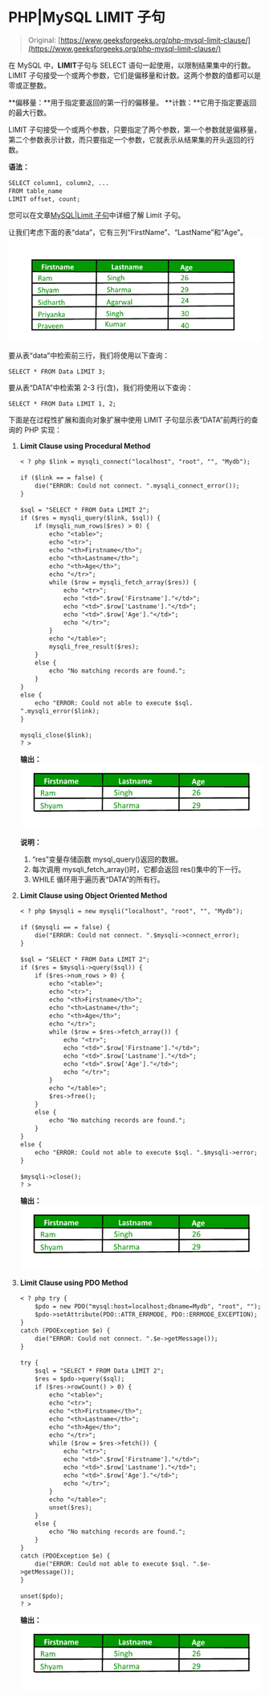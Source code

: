 # PHP|MySQL LIMIT 子句

> Original: [https://www.geeksforgeeks.org/php-mysql-limit-clause/](https://www.geeksforgeeks.org/php-mysql-limit-clause/)

在 MySQL 中，**LIMIT**子句与 SELECT 语句一起使用，以限制结果集中的行数。 LIMIT 子句接受一个或两个参数，它们是偏移量和计数。这两个参数的值都可以是零或正整数。

**偏移量：**用于指定要返回的第一行的偏移量。
**计数：**它用于指定要返回的最大行数。

LIMIT 子句接受一个或两个参数，只要指定了两个参数，第一个参数就是偏移量，第二个参数表示计数，而只要指定一个参数，它就表示从结果集的开头返回的行数。

**语法：**

```
SELECT column1, column2, ...
FROM table_name
LIMIT offset, count;

```

您可以在文章[MySQL|Limit 子句](https://www.geeksforgeeks.org/sql-limit-clause/)中详细了解 Limit 子句。

让我们考虑下面的表“data”，它有三列“FirstName”、“LastName”和“Age”。
![](img/8ab5e225e879e263033641522ce31157.png)

要从表“data”中检索前三行，我们将使用以下查询：

```
SELECT * FROM Data LIMIT 3;

```

要从表“DATA”中检索第 2-3 行(含)，我们将使用以下查询：

```
SELECT * FROM Data LIMIT 1, 2;

```

下面是在过程性扩展和面向对象扩展中使用 LIMIT 子句显示表“DATA”前两行的查询的 PHP 实现：

1.  **Limit Clause using Procedural Method**

    ```
    < ? php $link = mysqli_connect("localhost", "root", "", "Mydb");

    if ($link == = false) {
        die("ERROR: Could not connect. ".mysqli_connect_error());
    }

    $sql = "SELECT * FROM Data LIMIT 2";
    if ($res = mysqli_query($link, $sql)) {
        if (mysqli_num_rows($res) > 0) {
            echo "<table>";
            echo "<tr>";
            echo "<th>Firstname</th>";
            echo "<th>Lastname</th>";
            echo "<th>Age</th>";
            echo "</tr>";
            while ($row = mysqli_fetch_array($res)) {
                echo "<tr>";
                echo "<td>".$row['Firstname']."</td>";
                echo "<td>".$row['Lastname']."</td>";
                echo "<td>".$row['Age']."</td>";
                echo "</tr>";
            }
            echo "</table>";
            mysqli_free_result($res);
        }
        else {
            echo "No matching records are found.";
        }
    }
    else {
        echo "ERROR: Could not able to execute $sql. ".mysqli_error($link);
    }

    mysqli_close($link);
    ? >
    ```

    **输出：**
    ![](img/c2c4d9815b8a34b2503dbe92e99db31e.png)

    **说明：**

    1.  “res”变量存储函数 mysql_query()返回的数据。
    2.  每次调用 mysqli_fetch_array()时，它都会返回 res()集中的下一行。
    3.  WHILE 循环用于遍历表“DATA”的所有行。
2.  **Limit Clause using Object Oriented Method**

    ```
    < ? php $mysqli = new mysqli("localhost", "root", "", "Mydb");

    if ($mysqli == = false) {
        die("ERROR: Could not connect. ".$mysqli->connect_error);
    }

    $sql = "SELECT * FROM Data LIMIT 2";
    if ($res = $mysqli->query($sql)) {
        if ($res->num_rows > 0) {
            echo "<table>";
            echo "<tr>";
            echo "<th>Firstname</th>";
            echo "<th>Lastname</th>";
            echo "<th>Age</th>";
            echo "</tr>";
            while ($row = $res->fetch_array()) {
                echo "<tr>";
                echo "<td>".$row['Firstname']."</td>";
                echo "<td>".$row['Lastname']."</td>";
                echo "<td>".$row['Age']."</td>";
                echo "</tr>";
            }
            echo "</table>";
            $res->free();
        }
        else {
            echo "No matching records are found.";
        }
    }
    else {
        echo "ERROR: Could not able to execute $sql. ".$mysqli->error;
    }

    $mysqli->close();
    ? >
    ```

    **输出：**
    ![](img/c2c4d9815b8a34b2503dbe92e99db31e.png)

3.  **Limit Clause using PDO Method**

    ```
    < ? php try {
        $pdo = new PDO("mysql:host=localhost;dbname=Mydb", "root", "");
        $pdo->setAttribute(PDO::ATTR_ERRMODE, PDO::ERRMODE_EXCEPTION);
    }
    catch (PDOException $e) {
        die("ERROR: Could not connect. ".$e->getMessage());
    }

    try {
        $sql = "SELECT * FROM Data LIMIT 2";
        $res = $pdo->query($sql);
        if ($res->rowCount() > 0) {
            echo "<table>";
            echo "<tr>";
            echo "<th>Firstname</th>";
            echo "<th>Lastname</th>";
            echo "<th>Age</th>";
            echo "</tr>";
            while ($row = $res->fetch()) {
                echo "<tr>";
                echo "<td>".$row['Firstname']."</td>";
                echo "<td>".$row['Lastname']."</td>";
                echo "<td>".$row['Age']."</td>";
                echo "</tr>";
            }
            echo "</table>";
            unset($res);
        }
        else {
            echo "No matching records are found.";
        }
    }
    catch (PDOException $e) {
        die("ERROR: Could not able to execute $sql. ".$e->getMessage());
    }

    unset($pdo);
    ? >
    ```

    **输出：**
    ![](img/c2c4d9815b8a34b2503dbe92e99db31e.png)